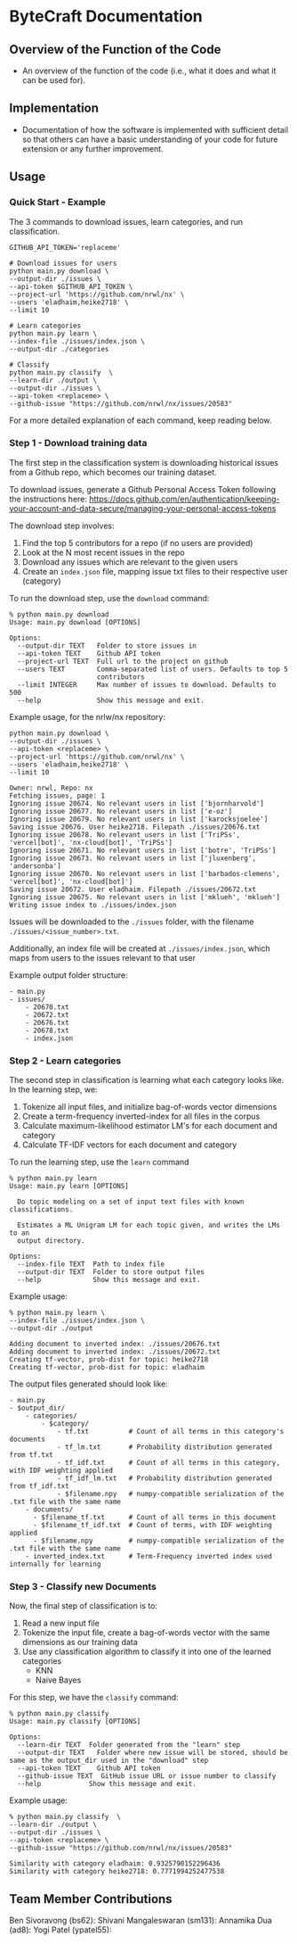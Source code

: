 # ByteCraft Documentation

## Overview of the Function of the Code
- An overview of the function of the code (i.e., what it does and what it can be used for).

## Implementation
- Documentation of how the software is implemented with sufficient detail so that others can have a basic understanding of your code for future extension or any further improvement. 

## Usage

### Quick Start - Example
The 3 commands to download issues, learn categories, and run classification.
```
GITHUB_API_TOKEN='replaceme'

# Download issues for users
python main.py download \
--output-dir ./issues \
--api-token $GITHUB_API_TOKEN \
--project-url 'https://github.com/nrwl/nx' \
--users 'eladhaim,heike2718' \
--limit 10

# Learn categories
python main.py learn \
--index-file ./issues/index.json \
--output-dir ./categories

# Classify
python main.py classify  \
--learn-dir ./output \
--output-dir ./issues \
--api-token <replaceme> \
--github-issue "https://github.com/nrwl/nx/issues/20583"

```
For a more detailed explanation of each command, keep reading below.

### Step 1 - Download training data
The first step in the classification system is downloading historical issues from a Github repo, which becomes our training dataset. 

To download issues, generate a Github Personal Access Token following the instructions here: https://docs.github.com/en/authentication/keeping-your-account-and-data-secure/managing-your-personal-access-tokens

The download step involves:
1. Find the top 5 contributors for a repo (if no users  are provided)
2. Look at the N most recent issues in the repo
3. Download any issues which are relevant to the given users
4. Create an `index.json` file, mapping issue txt files to their respective user (category)

To run the download step, use the `download` command:
```
% python main.py download
Usage: main.py download [OPTIONS]

Options:
  --output-dir TEXT   Folder to store issues in
  --api-token TEXT    Github API token
  --project-url TEXT  Full url to the project on github
  --users TEXT        Comma-separated list of users. Defaults to top 5
                      contributors
  --limit INTEGER     Max number of issues to download. Defaults to 500
  --help              Show this message and exit.
```

Example usage, for the nrlw/nx repository:
```
python main.py download \
--output-dir ./issues \
--api-token <replaceme> \
--project-url 'https://github.com/nrwl/nx' \
--users 'eladhaim,heike2718' \
--limit 10

Owner: nrwl, Repo: nx
Fetching issues, page: 1
Ignoring issue 20674. No relevant users in list ['bjornharvold']
Ignoring issue 20677. No relevant users in list ['e-oz']
Ignoring issue 20679. No relevant users in list ['karocksjoelee']
Saving issue 20676. User heike2718. Filepath ./issues/20676.txt
Ignoring issue 20678. No relevant users in list ['TriPSs', 'vercel[bot]', 'nx-cloud[bot]', 'TriPSs']
Ignoring issue 20671. No relevant users in list ['botre', 'TriPSs']
Ignoring issue 20673. No relevant users in list ['jluxenberg', 'andersonba']
Ignoring issue 20670. No relevant users in list ['barbados-clemens', 'vercel[bot]', 'nx-cloud[bot]']
Saving issue 20672. User eladhaim. Filepath ./issues/20672.txt
Ignoring issue 20675. No relevant users in list ['mklueh', 'mklueh']
Writing issue index to ./issues/index.json
```

Issues will be downloaded to the `./issues` folder, with the filename `./issues/<issue_number>.txt`.

Additionally, an index file will be created at `./issues/index.json`, which maps from users to the issues relevant to that user

Example output folder structure:
```
- main.py
- issues/
    - 20670.txt
    - 20672.txt
    - 20676.txt
    - 20678.txt
    - index.json
```

### Step 2 - Learn categories
The second step in classification is learning what each category looks like.  In the learning step, we:
1. Tokenize all input files, and initialize bag-of-words vector dimensions
2. Create a term-frequency inverted-index for all files in the corpus
3. Calculate maximum-likelihood estimator LM's for each document and category
3. Calculate TF-IDF vectors for each document and category

To run the learning step, use the `learn` command
```
% python main.py learn
Usage: main.py learn [OPTIONS]

  Do topic modeling on a set of input text files with known classifications.

  Estimates a ML Unigram LM for each topic given, and writes the LMs to an
  output directory.

Options:
  --index-file TEXT  Path to index file
  --output-dir TEXT  Folder to store output files
  --help             Show this message and exit.
```

Example usage:
```
% python main.py learn \
--index-file ./issues/index.json \
--output-dir ./output

Adding document to inverted index: ./issues/20676.txt
Adding document to inverted index: ./issues/20672.txt
Creating tf-vector, prob-dist for topic: heike2718
Creating tf-vector, prob-dist for topic: eladhaim
```

The output files generated should look like:
```
- main.py
- $output_dir/
    - categories/
        - $category/
            - tf.txt          # Count of all terms in this category's documents
            - tf_lm.txt       # Probability distribution generated from tf.txt
            - tf_idf.txt      # Count of all terms in this category, with IDF weighting applied
            - tf_idf_lm.txt   # Probability distribution generated from tf_idf.txt
            - $filename.npy   # numpy-compatible serialization of the .txt file with the same name
    - documents/
      - $filename_tf.txt      # Count of all terms in this document
      - $filename_tf_idf.txt  # Count of terms, with IDF weighting applied
      - $filename.npy         # numpy-compatible serialization of the .txt file with the same name
    - inverted_index.txt      # Term-Frequency inverted index used internally for learning
```

### Step 3 - Classify new Documents

Now, the final step of classification is to:
1. Read a new input file
2. Tokenize the input file, create a bag-of-words vector with the same dimensions as our training data
3. Use any classification algorithm to classify it into one of the learned categories
    - KNN
    - Naive Bayes
  
For this step, we have the `classify` command:
```
% python main.py classify
Usage: main.py classify [OPTIONS]

Options:
  --learn-dir TEXT  Folder generated from the "learn" step
  --output-dir TEXT   Folder where new issue will be stored, should be same as the output_dir used in the "download" step
  --api-token TEXT    Github API token
  --github-issue TEXT  GitHub issue URL or issue number to classify
  --help            Show this message and exit.
```

Example usage:
```
% python main.py classify  \
--learn-dir ./output \
--output-dir ./issues \
--api-token <replaceme> \
--github-issue "https://github.com/nrwl/nx/issues/20583"

Similarity with category eladhaim: 0.9325790152296436
Similarity with category heike2718: 0.7771994252477538
```

## Team Member Contributions
Ben Sivoravong (bs62): 
Shivani Mangaleswaran (sm131):
Annamika Dua (ad8):
Yogi Patel (ypatel55): 